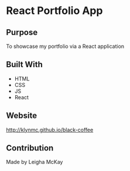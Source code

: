 # React Portfolio App

## Purpose
To showcase my portfolio via a React application

## Built With
* HTML
* CSS 
* JS
* React

## Website
http://klynmc.github.io/black-coffee

## Contribution
Made by Leigha McKay